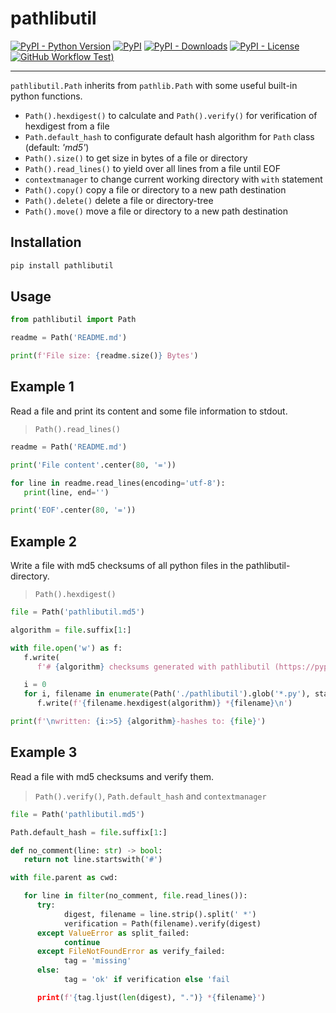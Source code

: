 # pathlibutil

[![PyPI - Python Version](https://img.shields.io/pypi/pyversions/pathlibutil)](https://pypi.org/project/pathlibutil/)
[![PyPI](https://img.shields.io/pypi/v/pathlibutil)](https://pypi.org/project/pathlibutil/)
[![PyPI - Downloads](https://img.shields.io/pypi/dm/pathlibutil)](https://pypi.org/project/pathlibutil/)
[![PyPI - License](https://img.shields.io/pypi/l/pathlibutil)](https://raw.githubusercontent.com/d-chris/pathlibutil/main/LICENSE)
[![GitHub Workflow Test)](https://img.shields.io/github/actions/workflow/status/d-chris/pathlibutil/pytest.yml?logo=github&label=pytest)](https://github.com/d-chris/pathlibutil/actions/workflows/pytest.yml)

---

`pathlibutil.Path` inherits from  `pathlib.Path` with some useful built-in python functions.

- `Path().hexdigest()` to calculate and `Path().verify()` for verification of hexdigest from a file
- `Path.default_hash` to configurate default hash algorithm for `Path` class (default: *'md5'*)
- `Path().size()` to get size in bytes of a file or directory
- `Path().read_lines()` to yield over all lines from a file until EOF
- `contextmanager` to change current working directory with `with` statement
- `Path().copy()` copy a file or directory to a new path destination
- `Path().delete()` delete a file or directory-tree
- `Path().move()` move a file or directory to a new path destination
  
## Installation

```bash
pip install pathlibutil
```

## Usage

```python
from pathlibutil import Path

readme = Path('README.md')

print(f'File size: {readme.size()} Bytes')
```

## Example 1

Read a file and print its content and some file information to stdout.
> `Path().read_lines()`

```python
readme = Path('README.md')

print('File content'.center(80, '='))

for line in readme.read_lines(encoding='utf-8'):
   print(line, end='')

print('EOF'.center(80, '='))
```

## Example 2

Write a file with md5 checksums of all python files in the pathlibutil-directory.
> `Path().hexdigest()`

```python
file = Path('pathlibutil.md5')

algorithm = file.suffix[1:]

with file.open('w') as f:
   f.write(
      f'# {algorithm} checksums generated with pathlibutil (https://pypi.org/project/pathlibutil/)\n\n')

   i = 0
   for i, filename in enumerate(Path('./pathlibutil').glob('*.py'), start=1):
      f.write(f'{filename.hexdigest(algorithm)} *{filename}\n')

print(f'\nwritten: {i:>5} {algorithm}-hashes to: {file}')
```

## Example 3

Read a file with md5 checksums and verify them.
> `Path().verify()`, `Path.default_hash` and `contextmanager`

```python
file = Path('pathlibutil.md5')

Path.default_hash = file.suffix[1:]

def no_comment(line: str) -> bool:
   return not line.startswith('#')

with file.parent as cwd:

   for line in filter(no_comment, file.read_lines()):
      try:
            digest, filename = line.strip().split(' *')
            verification = Path(filename).verify(digest)
      except ValueError as split_failed:
            continue
      except FileNotFoundError as verify_failed:
            tag = 'missing'
      else:
            tag = 'ok' if verification else 'fail

      print(f'{tag.ljust(len(digest), ".")} *{filename}')
```
